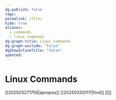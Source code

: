 ```yaml
---
dg-publish: false
tags: 
permalink: /file/
hide: true
aliases:
  - commands
  - linux commands
dg-graph-title: Linux Commands
dg-graph-exclude: "false"
dgShowInlineTitle: "false"
updated:
---
```

# Linux Commands
[[202503271756|apropos]]
[[202503301111|find]]
[[]]